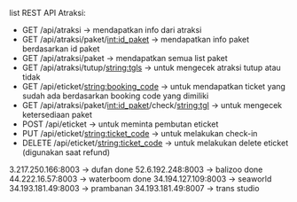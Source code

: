 list REST API Atraksi:
- GET /api/atraksi -> mendapatkan info dari atraksi
- GET /api/atraksi/paket/<int:id_paket> -> mendapatkan info paket berdasarkan id paket
- GET /api/atraksi/paket -> mendapatkan semua list paket 
- GET /api/atraksi/tutup/<string:tgls> -> untuk mengecek atraksi tutup atau tidak
- GET /api/eticket/<string:booking_code> -> untuk mendapatkan ticket yang sudah ada berdasarkan booking code yang dimiliki
- GET /api/atraksi/paket/<int:id_paket>/check/<string:tgl> -> untuk mengecek ketersediaan paket
- POST /api/eticket -> untuk meminta pembutan eticket
- PUT /api/eticket/<string:ticket_code> -> untuk melakukan check-in
- DELETE /api/eticket/<string:ticket_code> -> untuk melakukan delete eticket (digunakan saat refund)

3.217.250.166:8003 -> dufan done
52.6.192.248:8003 -> balizoo done
44.222.16.57:8003 -> waterboom done
34.194.127.109:8003 -> seaworld
34.193.181.49:8003 -> prambanan
34.193.181.49:8007 -> trans studio

